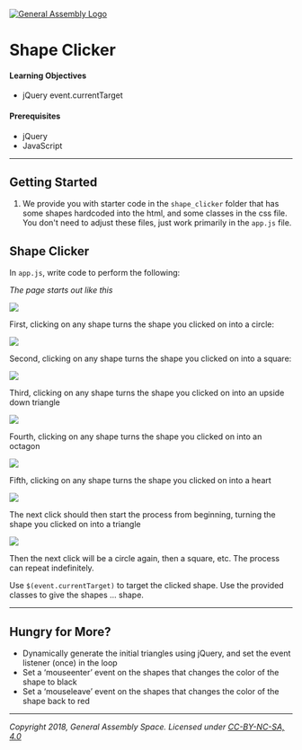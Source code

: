 [![General Assembly Logo](/ga_cog.png)](https://generalassemb.ly)

# Shape Clicker

#### Learning Objectives

- jQuery event.currentTarget

#### Prerequisites

- jQuery
- JavaScript

---

## Getting Started

1. We provide you with starter code in the `shape_clicker` folder that has some shapes hardcoded into the html, and some classes in the css file. You don't need to adjust these files, just work primarily in the `app.js` file.

## Shape Clicker 

In `app.js`, write code to perform the following: 

_The page starts out like this_

![](https://i.imgur.com/X3y7Uqn.png)


First, clicking on any shape turns the shape you clicked on into a circle:

![](https://i.imgur.com/udRczSn.png)

Second, clicking on any shape turns the shape you clicked on into a square:

![](https://i.imgur.com/Tu1As1l.png)

Third, clicking on any shape turns the shape you clicked on into an upside down triangle

![](https://i.imgur.com/dxoLFSD.png)

Fourth, clicking on any shape turns the shape you clicked on into an octagon

![](https://i.imgur.com/iL3vdfs.png)

Fifth, clicking on any shape turns the shape you clicked on into a heart

![](https://i.imgur.com/2GEK936.png)

The next click should then start the process from beginning, turning the shape you clicked on into a triangle

![](https://i.imgur.com/mB2xpLi.png)

Then the next click will be a circle again, then a square, etc. The process can repeat indefinitely.

Use `$(event.currentTarget)` to target the clicked shape. Use the provided classes to give the shapes ... shape.

---

## Hungry for More?

- Dynamically generate the initial triangles using jQuery, and set the event listener (once) in the loop
- Set a ‘mouseenter’ event on the shapes that changes the color of the shape to black
- Set a ‘mouseleave’ event on the shapes that changes the color of the shape back to red

---

*Copyright 2018, General Assembly Space. Licensed under [CC-BY-NC-SA, 4.0](https://creativecommons.org/licenses/by-nc-sa/4.0/)*

